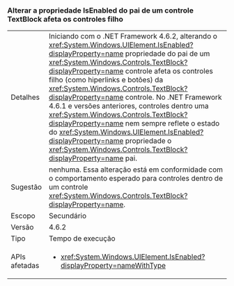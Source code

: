 ### <a name="changing-the-isenabled-property-of-the-parent-of-a-textblock-control-affects-any-child-controls"></a>Alterar a propriedade IsEnabled do pai de um controle TextBlock afeta os controles filho

|   |   |
|---|---|
|Detalhes|Iniciando com o .NET Framework 4.6.2, alterando o <xref:System.Windows.UIElement.IsEnabled?displayProperty=name> propriedade do pai de um <xref:System.Windows.Controls.TextBlock?displayProperty=name> controle afeta os controles filho (como hiperlinks e botões) da <xref:System.Windows.Controls.TextBlock?displayProperty=name> controle. No .NET Framework 4.6.1 e versões anteriores, controles dentro uma <xref:System.Windows.Controls.TextBlock?displayProperty=name> nem sempre reflete o estado do <xref:System.Windows.UIElement.IsEnabled?displayProperty=name> propriedade o <xref:System.Windows.Controls.TextBlock?displayProperty=name> pai.|
|Sugestão|nenhuma. Essa alteração está em conformidade com o comportamento esperado para controles dentro de um controle <xref:System.Windows.Controls.TextBlock?displayProperty=name>.|
|Escopo|Secundário|
|Versão|4.6.2|
|Tipo|Tempo de execução|
|APIs afetadas|<ul><li><xref:System.Windows.UIElement.IsEnabled?displayProperty=nameWithType></li></ul>|

